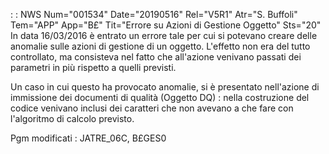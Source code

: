  :  : NWS Num="001534" Date="20190516" Rel="V5R1" Atr="S. Buffoli" Tem="APP" App="B£" Tit="Errore su Azioni di Gestione Oggetto" Sts="20"
In data 16/03/2016 è entrato un errore tale per cui si potevano creare delle anomalie sulle azioni di gestione di un oggetto. L'effetto non era del tutto controllato, ma consisteva nel fatto
che all'azione venivano passati dei parametri in più rispetto a quelli previsti.

Un caso in cui questo ha provocato anomalie, si è presentato nell'azione di immissione dei documenti
di qualità (Oggetto DQ)  :  nella costruzione del codice venivano inclusi dei caratteri che non avevano a che fare con l'algoritmo di calcolo previsto.

Pgm modificati :  JATRE_06C, B£GES0

